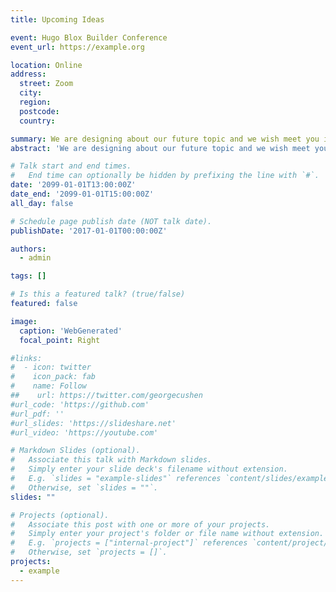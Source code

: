 ```yaml
---
title: Upcoming Ideas

event: Hugo Blox Builder Conference
event_url: https://example.org

location: Online
address:
  street: Zoom
  city: 
  region: 
  postcode: 
  country: 

summary: We are designing about our future topic and we wish meet you in the future.
abstract: 'We are designing about our future topic and we wish meet you in the future.'

# Talk start and end times.
#   End time can optionally be hidden by prefixing the line with `#`.
date: '2099-01-01T13:00:00Z'
date_end: '2099-01-01T15:00:00Z'
all_day: false

# Schedule page publish date (NOT talk date).
publishDate: '2017-01-01T00:00:00Z'

authors:
  - admin

tags: []

# Is this a featured talk? (true/false)
featured: false

image:
  caption: 'WebGenerated'
  focal_point: Right

#links:
#  - icon: twitter
#    icon_pack: fab
#    name: Follow
##    url: https://twitter.com/georgecushen
#url_code: 'https://github.com'
#url_pdf: ''
#url_slides: 'https://slideshare.net'
#url_video: 'https://youtube.com'

# Markdown Slides (optional).
#   Associate this talk with Markdown slides.
#   Simply enter your slide deck's filename without extension.
#   E.g. `slides = "example-slides"` references `content/slides/example-slides.md`.
#   Otherwise, set `slides = ""`.
slides: ""

# Projects (optional).
#   Associate this post with one or more of your projects.
#   Simply enter your project's folder or file name without extension.
#   E.g. `projects = ["internal-project"]` references `content/project/deep-learning/index.md`.
#   Otherwise, set `projects = []`.
projects:
  - example
---
```



